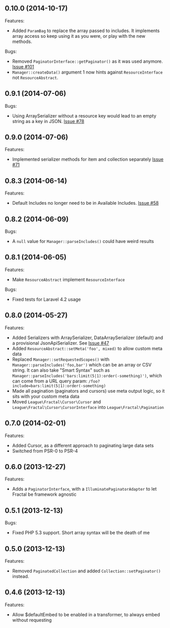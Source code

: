 ## 0.10.0 (2014-10-17)

Features:

  - Added `ParamBag` to replace the array passed to includes. It implements array access so keep using it as you were, or play with the new methods.

Bugs:

  - Removed `PaginatorInterface::getPaginator()` as it was used anymore. [Issue #101]
  - `Manager::createData()` argument 1 now hints against `ResourceInterface` not `ResourceAbstract`.

[Issue #101]: https://github.com/thephpleague/fractal/issues/101

## 0.9.1 (2014-07-06)

Bugs:

  - Using ArraySerializer without a resource key would lead to an empty string as a key in JSON. [Issue #78]

[Issue #78]: https://github.com/thephpleague/fractal/issues/78

## 0.9.0 (2014-07-06)

Features:

  - Implemented serializer methods for item and collection separately [Issue #71]

[Issue #71]: https://github.com/thephpleague/fractal/issues/71

## 0.8.3 (2014-06-14)

Features:

  - Default Includes no longer need to be in Available Includes. [Issue #58]

[Issue #58]: https://github.com/thephpleague/fractal/issues/58

## 0.8.2 (2014-06-09)

Bugs:

  - A `null` value for `Manager::parseIncludes()` could have weird results

## 0.8.1 (2014-06-05)

Features:

  - Make `ResourceAbstract` implement `ResourceInterface`

Bugs:

  - Fixed tests for Laravel 4.2 usage


## 0.8.0 (2014-05-27)

Features:

  - Added Serializers with ArraySerializer, DataArraySerializer (default) and a provisional JsonApiSerializer. See [Issue #47]
  - Added `ResourceAbstract::setMeta('foo', mixed)` to allow custom meta data
  - Replaced `Manager::setRequestedScopes()` with `Manager::parseIncludes('foo,bar')` which can be an array or CSV string. It can
  also take "Smart Syntax" such as `Manager::parseIncludes('bars:limit(5|1):order(-something)')`, which can come from a URL query
  param: `/foo?include=bars:limit(5|1):order(-something)`
  - Made all pagination (paginators and cursors) use meta output logic, so it sits with your custom meta data
  - Moved `League\Fractal\Cursor\Cursor` and `League\Fractal\Cursor\CursorInterface` into `League\Fractal\Pagination`

[Issue #27]: https://github.com/thephpleague/fractal/issues/27
[Issue #47]: https://github.com/thephpleague/fractal/pull/47

## 0.7.0 (2014-02-01)

Features:

  - Added Cursor, as a different approach to paginating large data sets
  - Switched from PSR-0 to PSR-4

## 0.6.0 (2013-12-27)

Features:

  - Adds a `PaginatorInterface`, with a `IlluminatePaginatorAdapter` to let Fractal be framework agnostic

## 0.5.1 (2013-12-13)

Bugs:

  - Fixed PHP 5.3 support. Short array syntax will be the death of me

## 0.5.0 (2013-12-13)

Features:

  - Removed `PaginatedCollection` and added `Collection::setPaginator()` instead.

## 0.4.6 (2013-12-13)

Features:

  - Allow $defaultEmbed to be enabled in a transformer, to always embed without requesting
